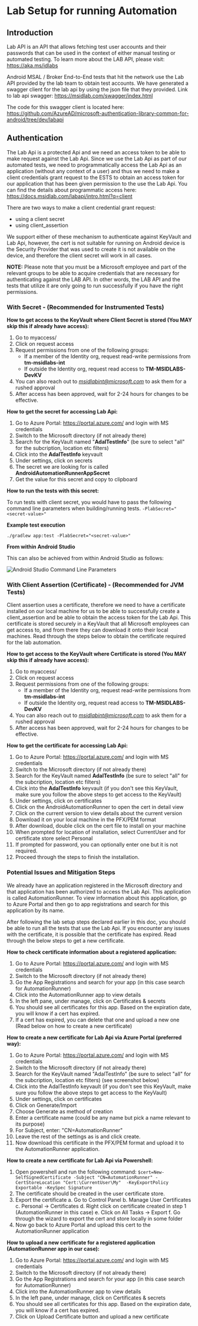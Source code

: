# Lab Setup for running Automation

## Introduction

Lab API is an API that allows fetching test user accounts and their passwords that can be used in the context of either manual testing or automated testing. To learn more about the LAB API, please visit: https://aka.ms/idlabs

Android MSAL / Broker End-to-End tests that hit the network use the Lab API provided by the lab team to obtain test accounts. We have generated a swagger client for the lab api by using the json file that they provided. Link to lab api swagger: https://msidlab.com/swagger/index.html

The code for this swagger client is located here: https://github.com/AzureAD/microsoft-authentication-library-common-for-android/tree/dev/labapi

## Authentication

The Lab Api is a protected Api and we need an access token to be able to make request against the Lab Api. Since we use the Lab Api as part of our automated tests, we need to programmatically access the Lab Api as an application (without any context of a user) and thus we need to make a client credentials grant request to the ESTS to obtain an access token for our application that has been given permission to the use the Lab Api. You can find the details about programmatic access here: https://docs.msidlab.com/labapi/intro.html?q=client

There are two ways to make a client credential grant request: 

- using a client secret
- using client_assertion

We support either of these mechanism to authenticate against KeyVault and Lab Api, however, the cert is not suitable for running on Android device is the Security Provider that was used to create it is not available on the device, and therefore the client secret will work in all cases.

**NOTE:** Please note that you must be a Microsoft employee and part of the relevant groups to be able to acquire credentials that are necessary for authenticating against the LAB API. In other words, the LAB API and the tests that utilize it are only going to run successfully if you have the right permissions.

### With Secret - (Recommended for Instrumented Tests)

**How to get access to the KeyVault where Client Secret is stored (You MAY skip this if already have access):**

1. Go to myaccess/
2. Click on request access
3. Request permissions from one of the following groups:
    - If a member of the Identity org, request read-write permissions from **tm-msidlabs-int**
    - If outside the Identity org, request read access to **TM-MSIDLABS-DevKV**
5. You can also reach out to *msidlabint@microsoft.com* to ask them for a rushed approval
6. After access has been approved, wait for 2-24 hours for changes to be effective.

**How to get the secret for accessing Lab Api:**

1. Go to Azure Portal: https://portal.azure.com/ and login with MS credentials
2. Switch to the Microsoft directory (if not already there)
3. Search for the KeyVault named "**AdalTestInfo**" (be sure to select "all" for the subcription, location etc filters) 
4. Click into the **AdalTestInfo** keyvault
5. Under settings, click on secrets
6. The secret we are looking for is called **AndroidAutomationRunnerAppSecret**
7. Get the value for this secret and copy to clipboard

**How to run the tests with this secret:**

To run tests with client secret, you would have to pass the following command line parameters when building/running tests.
`-PlabSecret="<secret-value>"`

**Example test execution**

`./gradlew app:test -PlabSecret="<secret-value>"`

**From within Android Studio**

This can also be achieved from within Android Studio as follows:

![Android Studio Command Line Parameters](android_studio_cmd_params.png "Android Studio Command Line Parameters")

### With Client Assertion (Certificate) - (Recommended for JVM Tests)

Client assertion uses a certificate, therefore we need to have a certificate installed on our local machine for us to be able to successfully create a client_assertion and be able to obtain the access token for the Lab Api. This certificate is stored securely in a KeyVault that all Microsoft employees can get access to, and from there they can download it onto their local machines. Read through the steps below to obtain the certificate required for the lab automation.

**How to get access to the KeyVault where Certificate is stored (You MAY skip this if already have access):**

1. Go to myaccess/
2. Click on request access
3. Request permissions from one of the following groups:
    - If a member of the Identity org, request read-write permissions from **tm-msidlabs-int**
    - If outside the Identity org, request read access to **TM-MSIDLABS-DevKV**
5. You can also reach out to *msidlabint@microsoft.com* to ask them for a rushed approval
6. After access has been approved, wait for 2-24 hours for changes to be effective.

**How to get the certificate for accessing Lab Api:**

1. Go to Azure Portal: https://portal.azure.com/ and login with MS credentials
2. Switch to the Microsoft directory (if not already there)
3. Search for the KeyVault named **AdalTestInfo** (be sure to select "all" for the subcription, location etc filters)
4. Click into the **AdalTestInfo** keyvault (if you don't see this KeyVault, make sure you follow the above steps to get access to the KeyVault)
5. Under settings, click on certificates
6. Click on the AndroidAutomationRunner to open the cert in detail view
7. Click on the current version to view details about the current version
8. Download it on your local machine in the PFX/PEM format
9. After download, double click on the cert file to install on your machine
10. When prompted for location of installation, select CurrentUser and for certificate store select Personal
11. If prompted for password, you can optionally enter one but it is not required. 
12. Proceed through the steps to finish the installation.

### Potential Issues and Mitigation Steps

We already have an application registered in the Microsoft directory and that application has been authorized to access the Lab Api. This application is called AutomationRunner. To view information about this application, go to Azure Portal and then go to app registrations and search for this application by its name.  

After following the lab setup steps declared earlier in this doc, you should be able to run all the tests that use the Lab Api. If you encounter any issues with the certificate, it is possible that the certificate has expired. Read through the below steps to get a new certificate.

**How to check certificate information about a registered application:**
1. Go to Azure Portal: https://portal.azure.com/ and login with MS credentials
2. Switch to the Microsoft directory (if not already there)
3. Go the App Registrations and search for your app (in this case search for AutomationRunner)
4. Click into the AutomationRunner app to view details
5. In the left pane, under manage, click on Certificates & secrets
6. You should see all certificates for this app. Based on the expiration date, you will know if a cert has expired.
7. If a cert has expired, you can delete that one and upload a new one (Read below on how to create a new certificate)

**How to create a new certificate for Lab Api via Azure Portal (preferred way):**
1. Go to Azure Portal: https://portal.azure.com/ and login with MS credentials
2. Switch to the Microsoft directory (if not already there)
3. Search for the KeyVault named "AdalTestInfo" (be sure to select "all" for the subcription, location etc filters) (see screenshot below)
4. Click into the AdalTestInfo keyvault (if you don't see this KeyVault, make sure you follow the above steps to get access to the KeyVault)
5. Under settings, click on certificates
6. Click on Generate/Import
7. Choose Generate as method of creation
8. Enter a certificate name (could be any name but pick a name relevant to its purpose)
9. For Subject, enter: "CN=AutomationRunner"
10. Leave the rest of the settings as is and click create.
11. Now download this certificate in the PFX/PEM format and upload it to the AutomationRunner application. 

**How to create a new certificate for Lab Api via Powershell:**

1. Open powershell and run the following command:
    `$cert=New-SelfSignedCertificate -Subject "CN=AutomationRunner" -CertStoreLocation "Cert:\CurrentUser\My"  -KeyExportPolicy Exportable -KeySpec Signature`
2. The certificate should be created in the user certificate store. 
3. Export the certificate
	a. Go to Control Panel
	b. Manage User Certificates
	c. Personal -> Certificates
	d. Right click on certificate created in step 1 (AutomationRunner in this case)
	e. Click on All Tasks -> Export
	f. Go through the wizard to export the cert and store locally in some folder
4. Now go back to Azure Portal and upload this cert to the AutomationRunner application

**How to upload a new certificate for a registered application (AutomationRunner app in our case):**
1. Go to Azure Portal: https://portal.azure.com/ and login with MS credentials
2. Switch to the Microsoft directory (if not already there)
3. Go the App Registrations and search for your app (in this case search for AutomationRunner)
4. Click into the AutomationRunner app to view details
5. In the left pane, under manage, click on Certificates & secrets
6. You should see all certificates for this app. Based on the expiration date, you will know if a cert has expired.
7. Click on Upload Certificate button and upload a new certificate